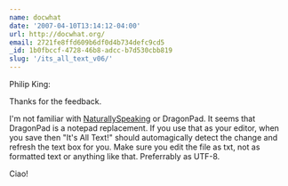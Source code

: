 ```yaml
---
name: docwhat
date: '2007-04-10T13:14:12-04:00'
url: http://docwhat.org/
email: 2721fe8ffd609b6df0d4b734defc9cd5
_id: 1b0fbccf-4728-46b8-adcc-b7d530cbb819
slug: '/its_all_text_v06/'
---
```


Philip King:

Thanks for the feedback.

I'm not familiar with
<a href="http://en.wikipedia.org/wiki/Dragon_NaturallySpeaking" rel="nofollow">NaturallySpeaking</a>
or DragonPad. It seems that DragonPad is a notepad replacement. If you use
that as your editor, when you save then "It's All Text!" should automagically
detect the change and refresh the text box for you. Make sure you edit the
file as txt, not as formatted text or anything like that. Preferrably as
UTF-8.

Ciao!
